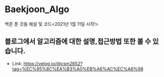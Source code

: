 # Baekjoon_Algo
백준  푼 것들 해설 및 코드<2021년 1월 11일 시작!>

## 블로그에서 알고리즘에 대한 설명,접근방법 또한 볼 수 있습니다.
+ Link: https://velog.io/@csm2652?tag=%EC%95%8C%EA%B3%A0%EB%A6%AC%EC%A6%98
